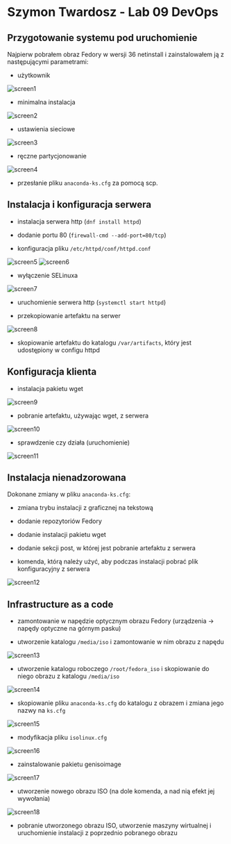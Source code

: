 # Szymon Twardosz - Lab 09 DevOps


## Przygotowanie systemu pod uruchomienie

Najpierw pobrałem obraz Fedory w wersji 36 netinstall i zainstalowałem ją z następującymi parametrami:

- użytkownik

![screen1](./screenshots/1.png)

- minimalna instalacja

![screen2](./screenshots/2.png)

- ustawienia sieciowe

![screen3](./screenshots/3.png)

- ręczne partycjonowanie

![screen4](./screenshots/4.png)

- przesłanie pliku `anaconda-ks.cfg` za pomocą scp.

## Instalacja i konfiguracja serwera

- instalacja serwera http (`dnf install httpd`)

- dodanie portu 80 (`firewall-cmd --add-port=80/tcp`)

- konfiguracja pliku `/etc/httpd/conf/httpd.conf`

![screen5](./screenshots/7.png)
![screen6](./screenshots/8.png)

- wyłączenie SELinuxa

![screen7](./screenshots/9.png)

- uruchomienie serwera http (`systemctl start httpd`)

- przekopiowanie artefaktu na serwer

![screen8](./screenshots/11.png)

- skopiowanie artefaktu do katalogu `/var/artifacts`, który jest udostępiony w configu httpd

## Konfiguracja klienta

- instalacja pakietu wget

![screen9](./screenshots/6.png)

- pobranie artefaktu, używając wget, z serwera

![screen10](./screenshots/13.png)

- sprawdzenie czy działa (uruchomienie)

![screen11](./screenshots/12.png)


## Instalacja nienadzorowana

Dokonane zmiany w pliku `anaconda-ks.cfg`:

* zmiana trybu instalacji z graficznej na tekstową

* dodanie repozytoriów Fedory

* dodanie instalacji pakietu wget

* dodanie sekcji post, w której jest pobranie artefaktu z serwera

- komenda, którą należy użyć, aby podczas instalacji pobrać plik konfiguracyjny z serwera

![screen12](./screenshots/14.png)


## Infrastructure as a code

- zamontowanie w napędzie optycznym obrazu Fedory (urządzenia -> napędy optyczne na górnym pasku)

- utworzenie katalogu `/media/iso` i zamontowanie w nim obrazu z napędu

![screen13](./screenshots/15.png)

- utworzenie katalogu roboczego `/root/fedora_iso` i skopiowanie do niego obrazu z katalogu `/media/iso`

![screen14](./screenshots/16.png)

- skopiowanie pliku `anaconda-ks.cfg` do katalogu z obrazem i zmiana jego nazwy na `ks.cfg`

![screen15](./screenshots/17.png)

- modyfikacja pliku `isolinux.cfg`

![screen16](./screenshots/18.png)

- zainstalowanie pakietu genisoimage

![screen17](./screenshots/19.png)

- utworzenie nowego obrazu ISO (na dole komenda, a nad nią efekt jej wywołania)

![screen18](./screenshots/20.png)

- pobranie utworzonego obrazu ISO, utworzenie maszyny wirtualnej i uruchomienie instalacji z poprzednio pobranego obrazu

